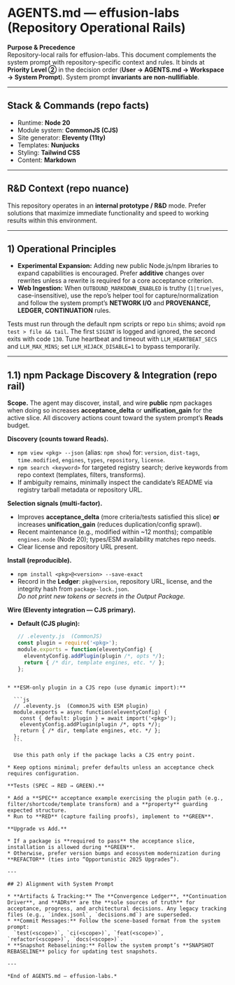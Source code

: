 # AGENTS.md — effusion-labs (Repository Operational Rails)

**Purpose & Precedence**  
Repository-local rails for effusion-labs. This document complements the system prompt with repository-specific context and rules. It binds at **Priority Level ②** in the decision order (**User → AGENTS.md → Workspace → System Prompt**). System prompt **invariants are non-nullifiable**.

---

## Stack & Commands (repo facts)
- Runtime: **Node 20**
- Module system: **CommonJS (CJS)**
- Site generator: **Eleventy (11ty)**
- Templates: **Nunjucks**
- Styling: **Tailwind CSS**
- Content: **Markdown**

---

## R&D Context (repo nuance)
This repository operates in an **internal prototype / R&D** mode. Prefer solutions that maximize immediate functionality and speed to working results within this environment.

---

## 1) Operational Principles
- **Experimental Expansion:** Adding new public Node.js/npm libraries to expand capabilities is encouraged. Prefer **additive** changes over rewrites unless a rewrite is required for a core acceptance criterion.
- **Web Ingestion:** When `OUTBOUND_MARKDOWN_ENABLED` is truthy (`1|true|yes`, case-insensitive), use the repo’s helper tool for capture/normalization and follow the system prompt’s **NETWORK I/O** and **PROVENANCE, LEDGER, CONTINUATION** rules.

Tests must run through the default npm scripts or repo `bin` shims; avoid `npm test > file && tail`. The first `SIGINT` is logged and ignored, the second exits with code `130`. Tune heartbeat and timeout with `LLM_HEARTBEAT_SECS` and `LLM_MAX_MINS`; set `LLM_HIJACK_DISABLE=1` to bypass temporarily.

---

## 1.1) npm Package Discovery & Integration (repo rail)

**Scope.** The agent may discover, install, and wire **public** npm packages when doing so increases **acceptance_delta** or **unification_gain** for the active slice. All discovery actions count toward the system prompt’s **Reads** budget.

**Discovery (counts toward Reads).**
- `npm view <pkg> --json` (alias: `npm show`) for: `version`, `dist-tags`, `time.modified`, `engines`, `types`, `repository`, `license`.
- `npm search <keyword>` for targeted registry search; derive keywords from repo context (templates, filters, transforms).
- If ambiguity remains, minimally inspect the candidate’s README via registry tarball metadata or repository URL.

**Selection signals (multi-factor).**
- Improves **acceptance_delta** (more criteria/tests satisfied this slice) **or** increases **unification_gain** (reduces duplication/config sprawl).
- Recent maintenance (e.g., modified within ~12 months); compatible `engines.node` (Node 20); types/ESM availability matches repo needs.
- Clear license and repository URL present.

**Install (reproducible).**
- `npm install <pkg>@<version> --save-exact`
- Record in the **Ledger**: `pkg@version`, repository URL, license, and the integrity hash from `package-lock.json`.  
  *Do not print new tokens or secrets in the Output Package.*

**Wire (Eleventy integration — CJS primary).**
- **Default (CJS plugin):**
  ```js
  // .eleventy.js  (CommonJS)
  const plugin = require('<pkg>');
  module.exports = function(eleventyConfig) {
    eleventyConfig.addPlugin(plugin /*, opts */);
    return { /* dir, template engines, etc. */ };
  };
````

* **ESM-only plugin in a CJS repo (use dynamic import):**

  ```js
  // .eleventy.js  (CommonJS with ESM plugin)
  module.exports = async function(eleventyConfig) {
    const { default: plugin } = await import('<pkg>');
    eleventyConfig.addPlugin(plugin /*, opts */);
    return { /* dir, template engines, etc. */ };
  };
  ```

  Use this path only if the package lacks a CJS entry point.

* Keep options minimal; prefer defaults unless an acceptance check requires configuration.

**Tests (SPEC → RED → GREEN).**

* Add a **SPEC** acceptance example exercising the plugin path (e.g., filter/shortcode/template transform) and a **property** guarding expected structure.
* Run to **RED** (capture failing proofs), implement to **GREEN**.

**Upgrade vs Add.**

* If a package is **required to pass** the acceptance slice, installation is allowed during **GREEN**.
* Otherwise, prefer version bumps and ecosystem modernization during **REFACTOR** (ties into “Opportunistic 2025 Upgrades”).

---

## 2) Alignment with System Prompt

* **Artifacts & Tracking:** The **Convergence Ledger**, **Continuation Driver**, and **ADRs** are the **sole sources of truth** for acceptance, progress, and architectural decisions. Any legacy tracking files (e.g., `index.jsonl`, `decisions.md`) are superseded.
* **Commit Messages:** Follow the scene-based format from the system prompt:
  `test(<scope>)`, `ci(<scope>)`, `feat(<scope>)`, `refactor(<scope>)`, `docs(<scope>)`.
* **Snapshot Rebaselining:** Follow the system prompt’s **SNAPSHOT REBASELINE** policy for updating test snapshots.

---

*End of AGENTS.md — effusion-labs.*